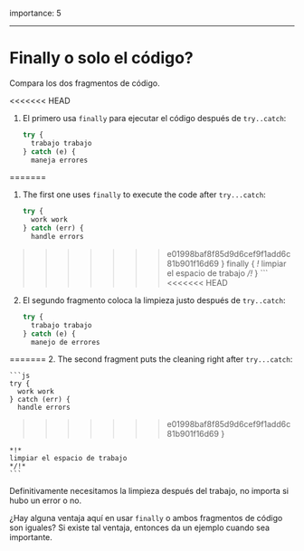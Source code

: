 importance: 5

---

# Finally o solo el código?

Compara los dos fragmentos de código.

<<<<<<< HEAD
1. El primero usa `finally` para ejecutar el código después de `try..catch`:

    ```js
    try {
      trabajo trabajo
    } catch (e) {
      maneja errores
=======
1. The first one uses `finally` to execute the code after `try...catch`:

    ```js
    try {
      work work
    } catch (err) {
      handle errors
>>>>>>> e01998baf8f85d9d6cef9f1add6c81b901f16d69
    } finally {
    *!*
      limpiar el espacio de trabajo
    */!*
    }
    ```
<<<<<<< HEAD
2. El segundo fragmento coloca la limpieza justo después de `try..catch`:

    ```js
    try {
      trabajo trabajo
    } catch (e) {
      manejo de errores
=======
2. The second fragment puts the cleaning right after `try...catch`:

    ```js
    try {
      work work
    } catch (err) {
      handle errors
>>>>>>> e01998baf8f85d9d6cef9f1add6c81b901f16d69
    }

    *!*
    limpiar el espacio de trabajo
    */!*
    ```

Definitivamente necesitamos la limpieza después del trabajo, no importa si hubo un error o no.

¿Hay alguna ventaja aquí en usar `finally` o ambos fragmentos de código son iguales? Si existe tal ventaja, entonces da un ejemplo cuando sea importante.
